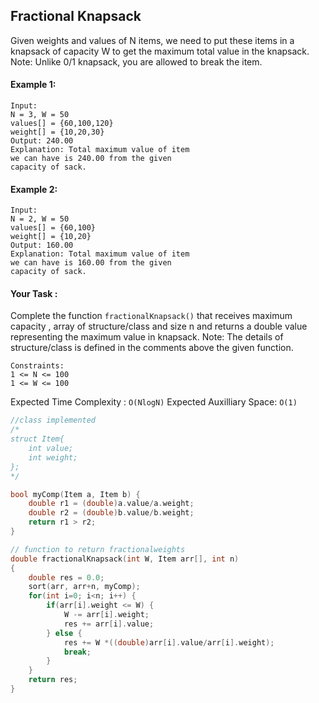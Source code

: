 ## Fractional Knapsack

Given weights and values of N items, we need to put these items in a knapsack of capacity W to get the maximum total value in the knapsack.
Note: Unlike 0/1 knapsack, you are allowed to break the item.

#### Example 1:

```
Input:
N = 3, W = 50
values[] = {60,100,120}
weight[] = {10,20,30}
Output: 240.00
Explanation: Total maximum value of item
we can have is 240.00 from the given
capacity of sack.
```

#### Example 2:

```
Input:
N = 2, W = 50
values[] = {60,100}
weight[] = {10,20}
Output: 160.00
Explanation: Total maximum value of item
we can have is 160.00 from the given
capacity of sack.
```

#### Your Task :

Complete the function `fractionalKnapsack()` that receives maximum capacity , array of structure/class and size n and returns a double value representing the maximum value in knapsack.
Note: The details of structure/class is defined in the comments above the given function.

```
Constraints:
1 <= N <= 100
1 <= W <= 100
```

Expected Time Complexity : `O(NlogN)`
Expected Auxilliary Space: `O(1)`

```c++
//class implemented
/*
struct Item{
    int value;
    int weight;
};
*/

bool myComp(Item a, Item b) {
    double r1 = (double)a.value/a.weight;
    double r2 = (double)b.value/b.weight;
    return r1 > r2;
}

// function to return fractionalweights
double fractionalKnapsack(int W, Item arr[], int n)
{
    double res = 0.0;
    sort(arr, arr+n, myComp);
    for(int i=0; i<n; i++) {
        if(arr[i].weight <= W) {
            W -= arr[i].weight;
            res += arr[i].value;
        } else {
            res += W *((double)arr[i].value/arr[i].weight);
            break;
        }
    }
    return res;
}
```
